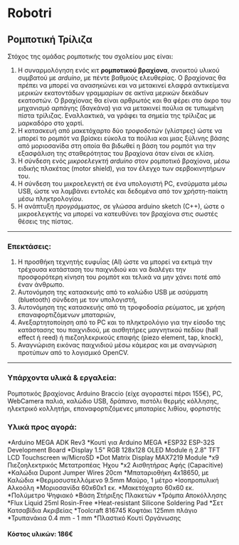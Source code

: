 # Robotri

## Ρομποτική Τρίλιζα
Στόχος της ομάδας ρομποτικής του σχολείου μας είναι:
1. Η συναρμολόγηση ενός κιτ **ρομποτικού βραχίονα**, ανοικτού υλικού συμβατού με *arduino*, με πέντε βαθμούς ελευθερίας. Ο βραχίονας θα πρέπει να μπορεί να ανασηκώνει και να μετακινεί ελαφρά αντικείμενα μερικών εκατοντάδων γραμμαρίων σε ακτίνα μερικών δεκάδων εκατοστών. Ο βραχίονας θα είναι αρθρωτός και θα φέρει στο άκρο του μηχανισμό αρπάγης (δαγκάνα) για να μετακινεί πούλια σε τυπωμένη πίστα τρίλιζας.
Εναλλακτικά, να γράφει τα σημεία της τρίλιζας με μαρκαδόρο στο χαρτί.
2. Η κατασκευή από μακετόχαρτο δύο *τροφοδοτών* (γλίστρες) ώστε να μπορεί το ρομπότ να βρίσκει εύκολα τα πούλια και μιας ξύλινης βάσης από μοριοσανίδα στη οποία θα βιδωθεί η βάση του ρομπότ για την εξασφάλιση της σταθερότητας του βραχίονα όταν είναι σε κλίση.
3. Η σύνδεση ενός *μικροελεγκτή arduino* στον ρομποτικό βραχίονα, μέσω ειδικής πλακέτας (motor shield), για τον έλεγχο των σερβοκινητήρων του.
4. Η σύνδεση του μικροελεγκτή σε ένα υπολογιστή PC, ενσύρματα μέσω USB, ώστε να λαμβάνει εντολές και δεδομένα από τον χρήστη-παίκτη μέσω πληκτρολογίου.
5. Η ανάπτυξη *προγράμματος*, σε γλώσσα arduino sketch (C++), ώστε ο μικροελεγκτής να μπορεί να κατευθύνει τον βραχίονα στις σωστές θέσεις της πίστας.
---
### Επεκτάσεις:
1. Η προσθήκη τεχνητής ευφυΐας (AI) ώστε να μπορεί να εκτιμά την τρέχουσα κατάσταση του παιχνιδιού και να διαλέγει την προσφορότερη κίνηση του ρομπότ και τελικά να μην χάνει ποτέ από έναν άνθρωπο.
2. Αυτονόμηση της κατασκευής από το καλώδιο USB με ασύρματη (bluetooth) σύνδεση με τον υπολογιστή,
3. Αυτονόμηση της κατασκευής από τη τροφοδοσία ρεύματος, με χρήση επαναφορτιζόμενων μπαταριών,
4. Ανεξαρτητοποίηση από το PC και το πληκτρολόγιο για την είσοδο της κατάστασης του παιχνιδιού, με αισθητήρες μαγνητικού πεδίου (hall effect ή reed) ή πιεζοηλεκρικούς επαφής (piezo element, tap, knock),
5. Αναγνώριση εικόνας παιχνιδιού μέσω κάμερας και με αναγνώριση προτύπων από το λογισμικό OpenCV.
---
### Υπάρχοντα υλικά & εργαλεία:
Ρομποτικός βραχίονας Arduino Braccio (είχε αγοραστεί πέρσι 155€),
PC, WebCamera παλιά, καλώδιο USB, δράπανο, πιστόλι θερμής κόλλησης, ηλεκτρικό κολλητήρι,
επαναφορτιζόμενες μπαταρίες λιθίου, φορτιστής

### Υλικά προς αγορά:
*Arduino MEGA ADK Rev3
*Κουτί για Arduino MEGA
*ESP32 ESP-32S Development Board
*Display 1.5" RGB 128x128 OLED Module ή 2.8" TFT LCD Touchscreen w/MicroSD
*Dot Matrix Display MAX7219 Module
*x9 Πιεζοηλεκτρικός Μετατροπέας Ήχου
*x2 Αισθητήρας Αφής (Capacitive)
*Καλώδια Dupont Jumper Wires 20cm
*Μπαταριοθήκη 4x18650, με Καλώδια
*Θερμοσυστελλόμενο 9.5mm Μαύρο, 1 μέτρο
*Ισοπροπυλική Αλκοόλη 
*Μοριοσανίδα 60x60x1 εκ.
*Μακετόχαρτο 60x60 εκ.
*Πολύμετρο Ψηφιακό
*Βάση Στήριξης Πλακετών
*Τρόμπα Αποκόλλησης
*Flux Liquid 25ml Rosin-Free
*Heat-resistant Silicone Soldering Pad
*Σετ Κατσαβίδια Ακριβείας
*Toolcraft 816745 Κοφτάκι 125mm πλάγιο
*Τρυπανάκια 0.4 mm - 1 mm 
*Πλαστικό Κουτί Οργάνωσης
#### Κόστος υλικών: 186€
